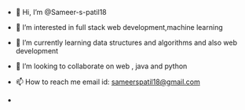 - 👋 Hi, I’m @Sameer-s-patil18
- 👀 I’m interested in full stack web development,machine learning
- 🌱 I’m currently learning data structures and algorithms and also web development

- 💞️ I’m looking to collaborate on web , java and python
- 📫 How to reach me email id: sameerspatil18@gmail.com
-

<!---
Sameer-s-patil18/Sameer-s-patil18 is a ✨ special ✨ repository because its `README.md` (this file) appears on your GitHub profile.
You can click the Preview link to take a look at your changes.
--->
